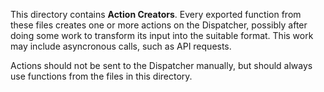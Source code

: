 This directory contains **Action Creators**. Every exported function from these
files creates one or more actions on the Dispatcher, possibly after doing some
work to transform its input into the suitable format. This work may include
asyncronous calls, such as API requests.

Actions should not be sent to the Dispatcher manually, but should always use
functions from the files in this directory.
